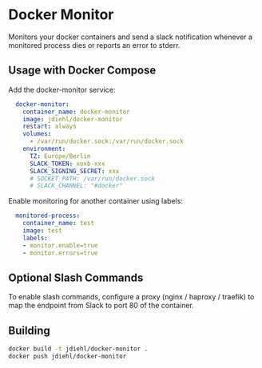 # Docker Monitor

Monitors your docker containers and send a slack notification whenever a monitored process dies or reports an error to stderr.

## Usage with Docker Compose

Add the docker-monitor service:

```yml
  docker-monitor:
    container_name: docker-monitor
    image: jdiehl/docker-monitor
    restart: always
    volumes:
      - /var/run/docker.sock:/var/run/docker.sock
    environment:
      TZ: Europe/Berlin
      SLACK_TOKEN: xoxb-xxx
      SLACK_SIGNING_SECRET: xxx
      # SOCKET_PATH: /var/run/docker.sock
      # SLACK_CHANNEL: "#docker"
```

Enable monitoring for another container using labels:

```yml
  monitored-process:
    container_name: test
    image: test
    labels:
    - monitor.enable=true
    - monitor.errors=true
```

## Optional Slash Commands

To enable slash commands, configure a proxy (nginx / haproxy / traefik) to map the endpoint from Slack to port 80 of the container.

## Building

```sh
docker build -t jdiehl/docker-monitor .
docker push jdiehl/docker-monitor
```
